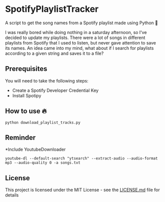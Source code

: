 # SpotifyPlaylistTracker
A script to get the song names from a Spotify playlist made using Python :metal:

I was really bored while doing nothing in a saturday afternoon, so I've decided to update my playlists. There were a lot of songs in different playlists from Spotify that I used to listen, but never gave attention to save its names. An idea came into my mind, what about if I search for playlists according to a given string and saves it to a file?

## Prerequisites

You will need to take the following steps:
- Create a Spotify Developer Credential Key
- Install Spotipy 

## **How to use** :fire:  
```
python download_playlist_tracks.py
```

## **Reminder**
*Include YoutubeDownloader
```
youtube-dl --default-search "ytsearch" --extract-audio --audio-format mp3 --audio-quality 0 -a songs.txt
```

## License

This project is licensed under the MIT License - see the [LICENSE.md](LICENSE.md) file for details

